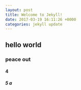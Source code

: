 ```yaml
---
layout: post
title: Welcome to Jekyll!
date: 2017-03-19 16:11:26 +0000
categories: jekyll update
---
```

## hello world

### peace out

#### 4

##### 5 a